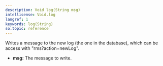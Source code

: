 ```yaml
---
description: Void log(String msg)
intellisense: Void.log
langref: 1
keywords: log(String)
so.topic: reference
---
```



Writes a message to the new log (the one in the database), which can be access with "rms?action=newLog".



* **msg:** The message to write.



